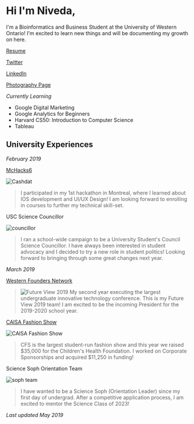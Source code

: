 # Hi I'm Niveda,

I'm a Bioinformatics and Business Student at the University of Western Ontario! I'm excited to learn new things and will be documenting my growth on here. 

[Resume](https://drive.google.com/file/d/1GKrbP3vK8D5HVbIhL5lmNOVAORQpq8B4/view?usp=sharing)

[Twitter](https://twitter.com/niveda_bala)

[LinkedIn](https://www.linkedin.com/in/niveda-b/)

[Photography Page](https://www.instagram.com/nivsview/)

*Currently Learning*

- Google Digital Marketing
- Google Analytics for Beginners
- Harvard CS50: Introduction to Computer Science
- Tableau 

## **University Experiences**

*February 2019*

[McHacks6](https://devpost.com/software/cashdat)

![Cashdat](https://challengepost-s3-challengepost.netdna-ssl.com/photos/production/software_photos/000/755/342/datas/gallery.jpg)
>I participated in my 1st hackathon in Montreal, where I learned about IOS development and UI/UX Design! I am looking forward to enrolling in  courses to further my technical skill-set.

USC Science Councillor

![councillor](https://scontent-yyz1-1.xx.fbcdn.net/v/t1.0-9/50471980_520941265094229_2887100054575775744_n.png?_nc_cat=102&_nc_ht=scontent-yyz1-1.xx&oh=4641360fa22579346ca3bb4a61e27715&oe=5D39366B)
>I ran a school-wide campaign to be a University Student's Council Science Councillor. I have always been interested in student advocacy and I decided to try a new role in student politics! Looking forward to bringing through some great changes next year.

*March 2019*

[Western Founders Network](https://www.foundersnetwork.ca/)

>![Future View 2019](https://github.com/nivedabala/nivedabala.github.io/blob/master/assets/DSC_8519.jpg?raw=true)
>My second year executing the largest undergraduate innovative technology conference. This is my Future View 2019 team! I am excited to be the incoming President for the 2019-2020 school year.

[CAISA Fashion Show](https://caisafashionshow.com/)


![CAISA Fashion Show](https://scontent-yyz1-1.xx.fbcdn.net/v/t1.0-9/56214390_1884716044967831_3825923495380910080_o.jpg?_nc_cat=108&_nc_ht=scontent-yyz1-1.xx&oh=84414813172c090f71e9229376d64367&oe=5D3204F1)
>CFS is the largest student-run fashion show and this year we raised $35,000 for the Children's Health Foundation. I worked on Corporate Sponsorships and acquired $11,250 in funding!

Science Soph Orientation Team

![soph team](https://github.com/nivedabala/nivedabala.github.io/blob/master/assets/IMG_3957.JPG?raw=true)
>I have wanted to be a Science Soph (Orientation Leader) since my first day of undergrad. After a competitive application process, I am excited to mentor the Science Class of 2023!

*Last updated May 2019*
